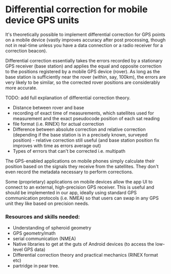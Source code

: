 # Differential correction for mobile device GPS units

It's theoretically possible to implement differential correction for GPS points on a mobile device (vastly improves accuracy after post processing, though not in real-time unless you have a data connection or a radio receiver for a correction beacon).

Differential correction essentially takes the errors recorded by a stationary GPS receiver (base station) and applies the equal and opposite correction to the positions registered by a mobile GPS device (rover). As long as the base station is sufficiently near the rover (within, say, 100km), the errors are very likely to be similar, so the corrected rover positions are considerably more accurate.

TODO: add full explanation of differential correction theory.
- Distance between rover and base
- recording of exact time of measurements, which satellites used for measurement and the exact pseudocode position of each sat reading
- file format (i.e. RINEX) for actual correction
- Difference between absolute correction and relative correction (depending if the base station is in a precisely known, surveyed position) - relative correction still useful (and base station position fix improves with time as errors average out)
- Types of errrors that can't be corrected i.e. multipath

The GPS-enabled applications on mobile phones simply calculate their position based on the signals they receive from the satellites. They don't even record the metadata necessary to perform corrections.

Some (proprietary) applications on mobile devices allow the app UI to connect to an external, high-precision GPS receiver. This is useful and should be implemented in our app, ideally using standard GPS communication protocols (i.e. NMEA) so that users can swap in any GPS unit they like based on precision needs. 

### Resources and skills needed:
- Understanding of spheroid geometry
- GPS geometry/math
- serial communication (NMEA)
- Native libraries to get at the guts of Android devices (to access the low-level GPS data)
- Differential correction theory and practical mechanics (RINEX format etc)
- partridge in pear tree.

